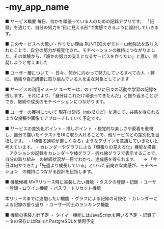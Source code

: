 # -my_app_name
■ サービス概要
毎日、何かを頑張っている人のための記録アプリです。
「記録」を通じて、自分の努力を“目に見える形”で実感できるように設計していきます。

■ このサービスへの思い・作りたい理由
RUNTEQのポモドーロ勉強法を取り入れたことで、自分の努力が視覚化され、モチベーションの維持につながりました。その体験から、「誰かの努力の支えとなるサービスを作りたい」と思い、開発しようと考えました

■ ユーザー層について
・ 日々、何かに向かって努力しているすべての人
・特に、勉強や自己研鑽に取り組んでいる人を主な対象としています


■ サービスの利用イメージ
ユーザーはこのアプリに日々の活動や学習の記録を残します。
それにより、「自分はこれだけ頑張ってきたんだ」と振り返ることができ、継続や成長のモチベーションにつながります。

■ ユーザーの獲得について
現在はSNS（mixi2など）を通じて、共感を得られるような投稿や画像でアプローチしていく予定です。

■ サービスの差別化ポイント・推しポイント
・視覚的な楽しさや愛着を重視し、自分で描いたイラストをUIに取り入れることで、他サービスとの差別化を目指します。
・「頑張る過程が楽しくなる」ようなデザインを意識していきたいと考えています。
・カレンダーやグラフによる「頑張りの見える化」機能を搭載
　アクションの記録をカレンダーや棒グラフ・折れ線グラフで表示することで、自分の取り組み　の継続状況が一目でわかり、達成感を得られます。
　→ 「今日は何かできた」「先週より成長している」といった前向きな実感が、モチベーション　の維持につながる設計を目指します。

■ 機能候補
MVPリリース時に実装したい機能
・タスクの登録・記録
・ユーザー登録・ログイン機能
・パスワードリセット機能

本リリースまでに追加したい機能
・グラフによる記録の可視化
・カレンダーによる記録の振り返り
・ユーザー同士のランキング機能

■ 機能の実装方針予定
・ タイマー機能にはJavaScriptを用いる予定
・記録データの保存にはRailsとPostgreSQLを使用予定
